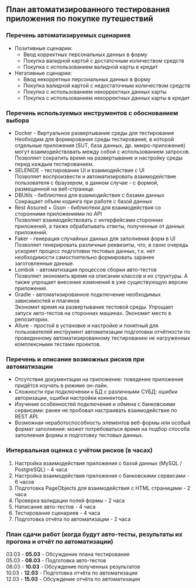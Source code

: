 ## План автоматизированного тестирования приложения по покупке путешествий

### Перечень автоматизируемых сценариев
* Позитивные сценарии:
    * Ввод корректных персональных данных в форму
    * Покупка валидной картой с достаточным количеством средств
    * Покупка с использованием валидной карты в кредит
* Негативные сценарии:
    * Ввод некорретных персональных данных в форму
    * Покупка валидной картой с недостаточным количеством средств
    * Покупка с использованием некорректных данных карты
    * Покупка с использованием некорректных данных карты в кредит

### Перечень используемых инструментов с обоснованием выбора
* Docker - Виртуальное развертывание среды для тестирования<br>
Необходим для формирования среды тестирования, в которой отдельные приложения (SUT, база данных, др. микро-приложения) могут взаимодействовать между собой с использованием запросов.<br>
Позволяет сократить время на развертывание и настройку среды перед каждым тестированием.
* SELENIDE - тестирование UI и взаимодействие с UI<br>
Позволяет воспроизвести и автоматизировать взаимодействие пользователя с браузером, в данном случае - с формой, размещенной на веб-странице.
* DBUtils - библиотека для взаимодействия с базами данных<br>
Сокращает объем кодинга при работе с базой данных
* Rest Assured + Gson - библиотеки для взаимодействия со сторонними приложениями по API<br>
Позволяет взаимодействовать с интерфейсами сторонних приложений, а также обрабатывать ответы, полученные от данных приложений.
* Faker - генерация случайных данных для заполнения форм в UI<br>
Позволяет генерировать различные реквизиты, что, в свою очередь ускоряет процесс подготовки тестовых данных, т.к. нет необходимости самостоятельно формировать заранее заготовленные данные.
* Lombok - автоматизация процессов сборки авто-тестов<br>
Позволяет экономить время на описании классов и их структуры. А также упрощает внесение изменений в уже существующую версию приложения.
* Gradle - автоматизированное подключение необходимых зависимостей и плагинов<br>
Экономит время на развертывание тестовой среды. Упрощает запуск авто-тестов на сторонних машинах. Экономит место в репозитории.
* Allure - простой в установке и настройке и понятный для пользователей инструмент автоматизации подготовки отчётности по проведенному автоматизированному тестированию не нагруженных комплексными тестами проектов.

### Перечень и описание возможных рисков при автоматизации
* Отсутствие документации на приложение: поведение приложение придётся изучать в режиме он-лайн.
* Сложности при подключении к БД с различными СУБД: ошибки авторизации, ошибки настройки коннектора. 
* Изучение особенностей подключения и обмена с банковскими сервисами: ранее не пробовал настраивать взаимодействие по REST API.
* Возможная неработоспособность элементов веб-формы или особый формат заполнения: может потребоваться время на подбор способа заполнения формы и подготовку тестовых данных.

### Интервальная оценка с учётом рисков (в часах)
1. Настройка взаимодействия приложения с базой данных (MySQL / PostgreSQL) - 4 часа
1. Настройка взаимодействия приложения с банковскими сервисами - 6 часов
1. Подготовка PageObjects для взаимодействия с HTML страницами - 2 часа
1. Проверка валидации полей формы - 2 часа
1. Написание авто-тестов - 4 часа
1. Тестирование сценариев - 4 часа
1. Подготовка отчёта по автоматизации - 2 часа

### План сдачи работ (когда будут авто-тесты, результаты их прогона и отчёт по автоматизации)
03.03 - **05.03** - Обсуждение плана тестирования<br>
05.03 - **08.03** - Подготовка авто-тестов<br>
08.03 - **10.03** - Обсуждение полученных результатов<br>
10.03 - **12.03** - Подготовка отчёта по автоматизации<br>
12.03 - **15.03** - Обсуждение отчёта по автоматизации<br>
